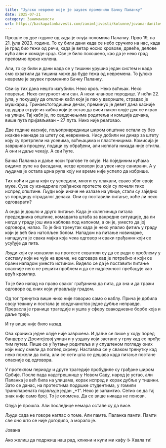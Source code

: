 ```yaml
---
title: "Јулско невреме које је заувек променило Бачку Паланку"
date: 2025-07-21
category: Занимљивости
url: https://backapalankavesti.com/zanimljivosti/kolumne/jovana-danilov-kolumna/julsko-nevreme-koje-je-promenilo-backu-palanku/
---
```


Прошле су две године од када је олуја поломила Паланку. Прво 19, па 21. јула 2023. године. То су били дани када се небо сручило на нас, када је град био тежи од речи, када је ветар носио кровове, дрвеће, делове кућа али и комаде срца. Све је било покошено, као да је неко град преломио преко колена.

Али, то су били и дани када се у тишини урушио један систем и када смо схватили да тишина може да буде тежа од невремена. То јулско невреме је заувек променило Бачку Паланку.

Сви су тих дана нешто изгубили. Неко кров. Неко воћњак. Неко поврење. Неко сигурност или сан. А неки чланове породице. У ноћи 22. јула, у покушају да отклони кабл који је пао у двориште, страдао је мушкарац. Тринаестогодишњи дечак, преминуо је девет дана касније од удара струје из кабла који је остао да виси након олује док се играо на улици. Тај кабл је, по сведочењима родитеља и комшија дечака, више пута пријављиван – 27 пута. Нико није реаговао.

Две године касније, пољопривредници широм општине остали су без икакве накнаде за штету од невремена. Нису добили ни динар за штету коју су претрпели на усевима, воћњацима и пластеницима. Комисија је завршила процену, подаци су обрађени, али исплата никада није стигла. А они и даље чекају. А сви ћуте.

Бачка Паланка и даље носи трагове те олује. На појединим кућама видимо рупе на фасадама, негде кровори још увек нису санирани. А у људима је остала црна рупа коју ни време није успело да избрише.

Тих ноћи и дана који су уследили, многи су плакали, свако због своје муке. Сузе су изнедриле грађанске протесте који су почели тихо испред општине. Људи који иначе не излазе на улице, стали су заједно уз породицу страдалог дечака. Они су поставили питање, хоће ли неко одговарати?

А онда је дошло и друго питање. Када је колегиница питала председника општине, комаданта штаба за ванредне ситуације, да ли негде у граду још има каблова под напоном, а он је, уместо да јој одговори, напао. То је био тренутак када је неко упалио фитиљ у граду који је већ био натопљен болом. Нападом на питање новинарке,  нападнута је свака мајка која чека одговор и сваки грађанин који се усуђује да пита.

Људи који су излазили на протесте схватили су да се ради о проблему у систему који не чује на време, не одговара кад је потребно и који се брани нападом уместо истином. Видело се да је поставити питање опасније него не решити проблем и да се надлежност пребацује као врућ кромпир.

То је био напад на право сваког грађанина да пита, да зна и да тражи одговоре од оних који управљају градом.

Од тог тренутка више нико није говорио само о каблу. Прича је добила своју тежину и постала је сведочанство једне дубље неправде. Прерасла је границе трагедије и ушла у сферу свакодневне борбе која и даље траје.

И ту више није било назад.

Ова хроника једне олује није завршена. И даље се пише у ходу поред бандере у Доситејевој улици и у уздаху који застане у грлу кад се прође тим путем. Пише се у ћутању родитеља и у спуштеном погледу оних који нису смели да поглед скрену. Наставља се у сваком тренутку кад неко пожели да пита, али се сети шта се дешава када питање постане опасније од одговора.

У протеклом периоду и друге трагедије пробудиле су грађане широм Србије. После пада надстрешнице у Новом Саду, народ је устао, али Паланка је већ била на улицама, корак испред и корак дубље у тишини. Зато се данас, на протестима подршке студентима, у гомили транспарената појављује један „+1“. Неко је запамтио. Сетио се да тај знак није само број. То је опомена. Да се више никада не понови.

Олуја је прошла. Али последице немара остале су да висе.

Људи сада не говоре наглас о томе. Али памте. Паланка памти. Памти све оно што се није догодило, а морало је.

Јована

Ако желиш да подржиш наш рад, кликни и купи ми кафу ☕ Хвала ти!
